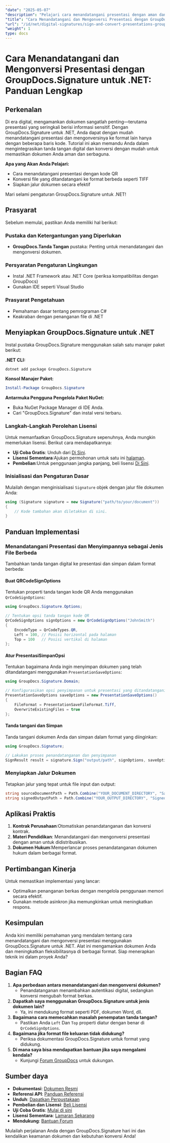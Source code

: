 ```yaml
---
"date": "2025-05-07"
"description": "Pelajari cara menandatangani presentasi dengan aman dan mengonversinya menggunakan GroupDocs.Signature untuk .NET. Panduan ini mencakup penandatanganan kode QR, konversi file, dan pengaturan jalur dokumen."
"title": "Cara Menandatangani dan Mengonversi Presentasi dengan GroupDocs.Signature untuk .NET&#58; Panduan Lengkap"
"url": "/id/net/digital-signatures/sign-and-convert-presentations-groupdocs-signature-net/"
"weight": 1
type: docs
---
```

# Cara Menandatangani dan Mengonversi Presentasi dengan GroupDocs.Signature untuk .NET: Panduan Lengkap

## Perkenalan

Di era digital, mengamankan dokumen sangatlah penting—terutama presentasi yang seringkali berisi informasi sensitif. Dengan GroupDocs.Signature untuk .NET, Anda dapat dengan mudah menandatangani presentasi dan mengonversinya ke format lain hanya dengan beberapa baris kode. Tutorial ini akan memandu Anda dalam mengintegrasikan tanda tangan digital dan konversi dengan mudah untuk memastikan dokumen Anda aman dan serbaguna.

**Apa yang Akan Anda Pelajari:**
- Cara menandatangani presentasi dengan kode QR
- Konversi file yang ditandatangani ke format berbeda seperti TIFF
- Siapkan jalur dokumen secara efektif

Mari selami pengaturan GroupDocs.Signature untuk .NET!

## Prasyarat

Sebelum memulai, pastikan Anda memiliki hal berikut:

### Pustaka dan Ketergantungan yang Diperlukan
- **GroupDocs.Tanda Tangan** pustaka: Penting untuk menandatangani dan mengonversi dokumen.
  
### Persyaratan Pengaturan Lingkungan
- Instal .NET Framework atau .NET Core (periksa kompatibilitas dengan GroupDocs)
- Gunakan IDE seperti Visual Studio

### Prasyarat Pengetahuan
- Pemahaman dasar tentang pemrograman C#
- Keakraban dengan penanganan file di .NET

## Menyiapkan GroupDocs.Signature untuk .NET

Instal pustaka GroupDocs.Signature menggunakan salah satu manajer paket berikut:

**.NET CLI:**
```bash
dotnet add package GroupDocs.Signature
```

**Konsol Manajer Paket:**
```powershell
Install-Package GroupDocs.Signature
```

**Antarmuka Pengguna Pengelola Paket NuGet:**
- Buka NuGet Package Manager di IDE Anda.
- Cari "GroupDocs.Signature" dan instal versi terbaru.

### Langkah-Langkah Perolehan Lisensi

Untuk memanfaatkan GroupDocs.Signature sepenuhnya, Anda mungkin memerlukan lisensi. Berikut cara mendapatkannya:
- **Uji Coba Gratis**: Unduh dari [Di Sini](https://releases.groupdocs.com/signature/net/).
- **Lisensi Sementara**:Ajukan permohonan untuk satu ini [halaman](https://purchase.groupdocs.com/temporary-license/).
- **Pembelian**:Untuk penggunaan jangka panjang, beli lisensi [Di Sini](https://purchase.groupdocs.com/buy).

### Inisialisasi dan Pengaturan Dasar

Mulailah dengan menginisialisasi `Signature` objek dengan jalur file dokumen Anda:

```csharp
using (Signature signature = new Signature("path/to/your/document"))
{
    // Kode tambahan akan diletakkan di sini.
}
```

## Panduan Implementasi

### Menandatangani Presentasi dan Menyimpannya sebagai Jenis File Berbeda

Tambahkan tanda tangan digital ke presentasi dan simpan dalam format berbeda:

#### Buat QRCodeSignOptions
Tentukan properti tanda tangan kode QR Anda menggunakan `QrCodeSignOptions`:

```csharp
using GroupDocs.Signature.Options;

// Tentukan opsi tanda tangan kode QR
QrCodeSignOptions signOptions = new QrCodeSignOptions("JohnSmith")
{
    EncodeType = QrCodeTypes.QR,
    Left = 100, // Posisi horizontal pada halaman
    Top = 100   // Posisi vertikal di halaman
};
```

#### Atur PresentasiSimpanOpsi
Tentukan bagaimana Anda ingin menyimpan dokumen yang telah ditandatangani menggunakan `PresentationSaveOptions`:

```csharp
using GroupDocs.Signature.Domain;

// Konfigurasikan opsi penyimpanan untuk presentasi yang ditandatangani
PresentationSaveOptions saveOptions = new PresentationSaveOptions()
{
    FileFormat = PresentationSaveFileFormat.Tiff,
    OverwriteExistingFiles = true
};
```

#### Tanda tangani dan Simpan
Tanda tangani dokumen Anda dan simpan dalam format yang diinginkan:

```csharp
using GroupDocs.Signature;

// Lakukan proses penandatanganan dan penyimpanan
SignResult result = signature.Sign("output/path", signOptions, saveOptions);
```

### Menyiapkan Jalur Dokumen
Tetapkan jalur yang tepat untuk file input dan output:

```csharp
string sourceDocumentPath = Path.Combine("YOUR_DOCUMENT_DIRECTORY", "Sample_Document.docx");
string signedOutputPath = Path.Combine("YOUR_OUTPUT_DIRECTORY", "SignedDocuments", "Signed_Document.pdf");
```

## Aplikasi Praktis
1. **Kontrak Perusahaan**:Otomatiskan penandatanganan dan konversi kontrak.
2. **Materi Pendidikan**: Menandatangani dan mengonversi presentasi dengan aman untuk didistribusikan.
3. **Dokumen Hukum**:Memperlancar proses penandatanganan dokumen hukum dalam berbagai format.

## Pertimbangan Kinerja
Untuk memastikan implementasi yang lancar:
- Optimalkan penanganan berkas dengan mengelola penggunaan memori secara efektif.
- Gunakan metode asinkron jika memungkinkan untuk meningkatkan respons.

## Kesimpulan
Anda kini memiliki pemahaman yang mendalam tentang cara menandatangani dan mengonversi presentasi menggunakan GroupDocs.Signature untuk .NET. Alat ini mengamankan dokumen Anda dan meningkatkan fleksibilitasnya di berbagai format. Siap menerapkan teknik ini dalam proyek Anda?

## Bagian FAQ
1. **Apa perbedaan antara menandatangani dan mengonversi dokumen?**
   - Penandatanganan menambahkan autentikasi digital, sedangkan konversi mengubah format berkas.
2. **Dapatkah saya menggunakan GroupDocs.Signature untuk jenis dokumen lain?**
   - Ya, ini mendukung format seperti PDF, dokumen Word, dll.
3. **Bagaimana cara memecahkan masalah penempatan tanda tangan?**
   - Pastikan Anda `Left` Dan `Top` properti diatur dengan benar di `QrCodeSignOptions`.
4. **Bagaimana jika format file keluaran tidak didukung?**
   - Periksa dokumentasi GroupDocs.Signature untuk format yang didukung.
5. **Di mana saya bisa mendapatkan bantuan jika saya mengalami kendala?**
   - Kunjungi [Forum GroupDocs](https://forum.groupdocs.com/c/signature/) untuk dukungan.

## Sumber daya
- **Dokumentasi**: [Dokumen Resmi](https://docs.groupdocs.com/signature/net/)
- **Referensi API**: [Panduan Referensi](https://reference.groupdocs.com/signature/net/)
- **Unduh**: [Dapatkan Perpustakaan](https://releases.groupdocs.com/signature/net/)
- **Pembelian dan Lisensi**: [Beli Lisensi](https://purchase.groupdocs.com/buy)
- **Uji Coba Gratis**: [Mulai di sini](https://releases.groupdocs.com/signature/net/)
- **Lisensi Sementara**: [Lamaran Sekarang](https://purchase.groupdocs.com/temporary-license/)
- **Mendukung**: [Bantuan Forum](https://forum.groupdocs.com/c/signature/)

Mulailah perjalanan Anda dengan GroupDocs.Signature hari ini dan kendalikan keamanan dokumen dan kebutuhan konversi Anda!